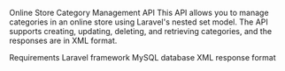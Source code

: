 Online Store Category Management API
This API allows you to manage categories in an online store using Laravel's nested set model. 
The API supports creating, updating, deleting, and retrieving categories, and the responses are in XML format.

Requirements
Laravel framework
MySQL database
XML response format
